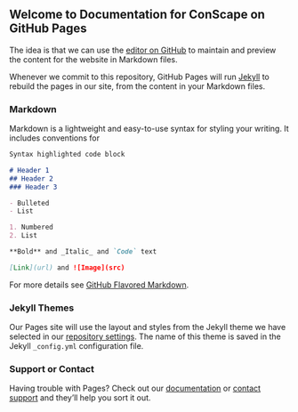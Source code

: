 ## Welcome to Documentation for ConScape on GitHub Pages

The idea is that we can use the [editor on GitHub](https://github.com/ninbrm/doc_test/edit/main/README.md) to maintain and preview the content for the website in Markdown files.

Whenever we commit to this repository, GitHub Pages will run [Jekyll](https://jekyllrb.com/) to rebuild the pages in our site, from the content in your Markdown files.

### Markdown

Markdown is a lightweight and easy-to-use syntax for styling your writing. It includes conventions for

```markdown
Syntax highlighted code block

# Header 1
## Header 2
### Header 3

- Bulleted
- List

1. Numbered
2. List

**Bold** and _Italic_ and `Code` text

[Link](url) and ![Image](src)
```

For more details see [GitHub Flavored Markdown](https://guides.github.com/features/mastering-markdown/).

### Jekyll Themes

Our Pages site will use the layout and styles from the Jekyll theme we have selected in our [repository settings](https://github.com/ninbrm/doc_test/settings). The name of this theme is saved in the Jekyll `_config.yml` configuration file.

### Support or Contact

Having trouble with Pages? Check out our [documentation](https://help.github.com/categories/github-pages-basics/) or [contact support](https://github.com/contact) and they’ll help you sort it out.
